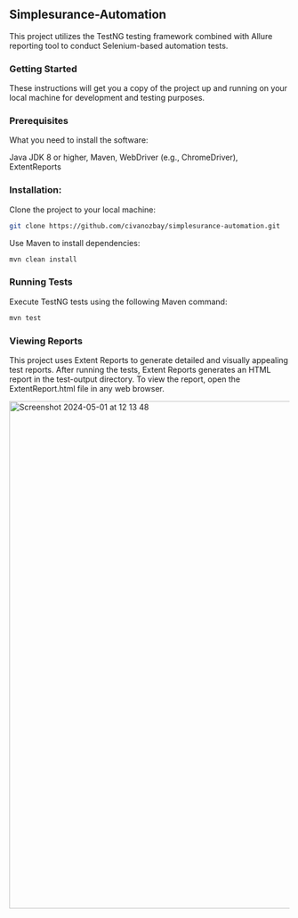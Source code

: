 ## Simplesurance-Automation
This project utilizes the TestNG testing framework combined with Allure reporting tool to conduct Selenium-based automation tests.

### Getting Started
These instructions will get you a copy of the project up and running on your local machine for development and testing purposes.

### Prerequisites
What you need to install the software:

Java JDK 8 or higher,
Maven,
WebDriver (e.g., ChromeDriver),
ExtentReports

### **Installation**:
Clone the project to your local machine:
   ```bash
   git clone https://github.com/civanozbay/simplesurance-automation.git
   ```
Use Maven to install dependencies:
   ```bash
  mvn clean install
  ```
### **Running Tests**
Execute TestNG tests using the following Maven command:
   ```bash
   mvn test
   ```
### **Viewing Reports**
This project uses Extent Reports to generate detailed and visually appealing test reports.
After running the tests, Extent Reports generates an HTML report in the test-output directory. To view the report, open the ExtentReport.html file in any web browser.

<img width="910" alt="Screenshot 2024-05-01 at 12 13 48" src="https://github.com/civanozbay/simplesurance-automation/assets/67442113/1eefed6f-755b-4be0-ac4b-bfc1aebd848d">
